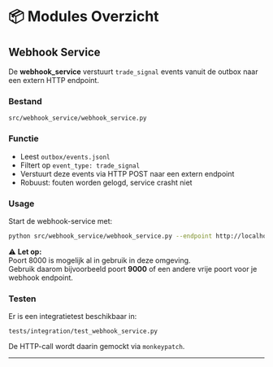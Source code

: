

# 📦 Modules Overzicht

## Webhook Service

De **webhook_service** verstuurt `trade_signal` events vanuit de outbox naar een extern HTTP endpoint.

### Bestand
`src/webhook_service/webhook_service.py`

### Functie
- Leest `outbox/events.jsonl`
- Filtert op `event_type: trade_signal`
- Verstuurt deze events via HTTP POST naar een extern endpoint
- Robuust: fouten worden gelogd, service crasht niet

### Usage

Start de webhook-service met:

```bash
python src/webhook_service/webhook_service.py --endpoint http://localhost:9000/webhook
```

⚠ **Let op:**  
Poort 8000 is mogelijk al in gebruik in deze omgeving.  
Gebruik daarom bijvoorbeeld poort **9000** of een andere vrije poort voor je webhook endpoint.

### Testen

Er is een integratietest beschikbaar in:

`tests/integration/test_webhook_service.py`

De HTTP-call wordt daarin gemockt via `monkeypatch`.

---